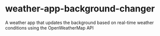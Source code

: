 # weather-app-background-changer
A weather app that updates the background based on real-time weather conditions using the OpenWeatherMap API
